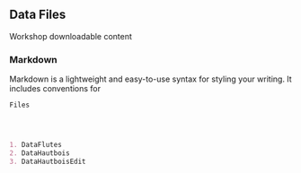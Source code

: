 ## Data Files

Workshop downloadable content

### Markdown

Markdown is a lightweight and easy-to-use syntax for styling your writing. It includes conventions for

```markdown
Files




1. DataFlutes
2. DataHautbois
3. DataHautboisEdit
